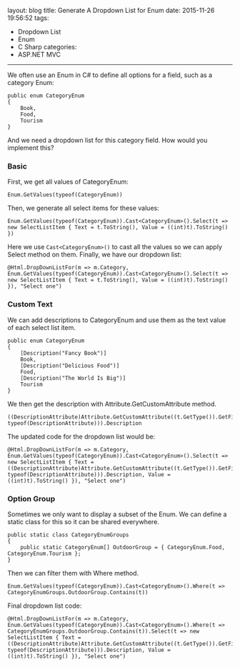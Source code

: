 layout: blog
title: Generate A Dropdown List for Enum
date: 2015-11-26 19:56:52
tags:
- Dropdown List
- Enum
- C Sharp
categories:
- ASP.NET MVC
---
We often use an Enum in C# to define all options for a field, such as a category Enum:
```
public enum CategoryEnum
{
    Book,
    Food,
    Tourism
}
```
And we need a dropdown list for this category field. How would you implement this?<!-- more -->

### Basic
First, we get all values of CategoryEnum:
```
Enum.GetValues(typeof(CategoryEnum))
```
Then, we generate all select items for these values:
```
Enum.GetValues(typeof(CategoryEnum)).Cast<CategoryEnum>().Select(t => new SelectListItem { Text = t.ToString(), Value = ((int)t).ToString() })
```
Here we use `Cast<CategoryEnum>()` to cast all the values so we can apply Select method on them.
Finally, we have our dropdown list:
```
@Html.DropDownListFor(m => m.Category, Enum.GetValues(typeof(CategoryEnum)).Cast<CategoryEnum>().Select(t => new SelectListItem { Text = t.ToString(), Value = ((int)t).ToString() }), "Select one")
```
### Custom Text
We can add descriptions to CategoryEnum and use them as the text value of each select list item.
```
public enum CategoryEnum
{
    [Description("Fancy Book")]
    Book,
    [Description("Delicious Food")]
    Food,
    [Description("The World Is Big")]
    Tourism
}
```
We then get the description with Attribute.GetCustomAttribute method.
```
((DescriptionAttribute)Attribute.GetCustomAttribute((t.GetType()).GetField(t.ToString()), typeof(DescriptionAttribute))).Description
```
The updated code for the dropdown list would be:
```
@Html.DropDownListFor(m => m.Category, Enum.GetValues(typeof(CategoryEnum)).Cast<CategoryEnum>().Select(t => new SelectListItem { Text = ((DescriptionAttribute)Attribute.GetCustomAttribute((t.GetType()).GetField(t.ToString()), typeof(DescriptionAttribute))).Description, Value = ((int)t).ToString() }), "Select one")
```
### Option Group
Sometimes we only want to display a subset of the Enum. We can define a static class for this so it can be shared everywhere.
```
public static class CategoryEnumGroups
{
    public static CategoryEnum[] OutdoorGroup = { CategoryEnum.Food, CategoryEnum.Tourism };
}
```
Then we can filter them with Where method.
```
Enum.GetValues(typeof(CategoryEnum)).Cast<CategoryEnum>().Where(t => CategoryEnumGroups.OutdoorGroup.Contains(t))
```
Final dropdown list code:
```
@Html.DropDownListFor(m => m.Category, Enum.GetValues(typeof(CategoryEnum)).Cast<CategoryEnum>().Where(t => CategoryEnumGroups.OutdoorGroup.Contains(t)).Select(t => new SelectListItem { Text = ((DescriptionAttribute)Attribute.GetCustomAttribute((t.GetType()).GetField(t.ToString()), typeof(DescriptionAttribute))).Description, Value = ((int)t).ToString() }), "Select one")
```
